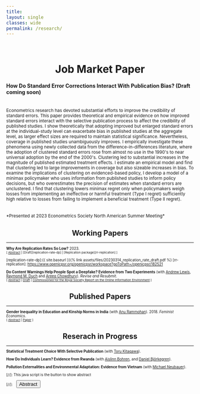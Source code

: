 ```yaml
---
title: 
layout: single
classes: wide
permalink: /research/
---
```

<br/> 

<!-- Google Tag Manager (noscript) -->
<noscript><iframe src="https://www.googletagmanager.com/ns.html?id=GTM-PNS829G"
height="0" width="0" style="display:none;visibility:hidden"></iframe></noscript>
<!-- End Google Tag Manager (noscript) -->

# <center> Job Market Paper </center>

**How Do Standard Error Corrections Interact With Publication Bias? (Draft coming soon)**<br/>
<br><br/>
<small>
Econometrics research has devoted substantial efforts to improve the credibility of standard errors. This paper provides theoretical and empirical evidence on how improved standard errors interact with the selective publication process to affect the credibility of published studies. I show theoretically that adopting improved but enlarged standard errors at the individual-study level can exacerbate bias in published studies at the aggregate level, as larger effect sizes are required to maintain statistical significance. Nevertheless, coverage in published studies unambiguously improves. I empirically investigate these phenomena using newly collected data from the difference-in-differences literature, where the adoption of clustered standard errors rose from almost no use in the 1990's to near universal adoption by the end of the 2000's. Clustering led to substantial increases in the magnitude of published estimated treatment effects. I estimate an empirical model and find that clustering led to large improvements in coverage but also sizeable increases in bias. To examine the implications of clustering on evidenced-based policy, I develop a model of a minimax policymaker who uses information from published studies to inform policy decisions, but who overestimates the precision of estimates when standard errors are unclustered. I find that clustering lowers minimax regret only when policymakers weigh losses from implementing an ineffective or harmful treatment (Type I regret) sufficiently high relative to losses from failing to implement a beneficial treatment (Type II regret). 
</small><br><br/>

<small>
*Presented at 2023 Econometrics Society North American Summer Meeting*
<small>

# <center> Working Papers </center>
- - -

**Why Are Replication Rates So Low?** 2023.<br/>
<small>[ <a href="#/" onclick="visib('replication-rate')">Abstract</a> | [Draft][replication-rate-dp] | [Replication package][rr-replication] ] </small>

<div id="replication-rate" style="display: none; text-align: justify; line-height: 1.2" ><small>
This paper provides theoretical and empirical evidence for why replication rates are low in the social sciences. Theoretically, I show that we should expect replication rates to fall below their intended power targets owing to issues with common power calculations in replication studies, even in the case where original studies are unbiased and there is no p-hacking or treatment effect heterogeneity. Empirically, I find that the interaction of issues with common power calculations and low power in original studies can fully explain observed replication rates in experimental economics and social science, and two-thirds of the replication rate gap in psychology.
</small><br><br/></div>

[replication-rate-dp]:{{ site.baseurl }}{% link assets/files/20230314_replication_rate_draft.pdf %}
[rr-replication]: https://www.openicpsr.org/openicpsr/workspace?goToPath=/openicpsr/182521


**Do Content Warnings Help People Spot a Deepfake? Evidence from Two Experiments** (with [Andrew Lewis][alewis], [Raymond M. Duch][rduch] and [Areeq Chowdhury][achowdhury]). *Revise and Resubmit*.<br/>
<small>[ <a href="#/" onclick="visib('deepfake')">Abstract</a> | [Draft][deepfake-draft] | [Commissioned for the Royal Society Report on the Online Information Environment][rs-report] ] </small>

<div id="deepfake" style="display: none; text-align: justify; line-height: 1.2" ><small>
The rapid advancement of ‘deepfake’ video technology — which uses deep learning artificial intelligence algorithms to create fake videos that look real — has given urgency to the question of how policymakers and technology companies should moderate inauthentic content. We conduct an experiment to measure people’s alertness to and ability to detect a high-quality deepfake amongst a set of videos. First, we find that in a natural setting with no content warnings, individuals who are exposed to a deepfake video of neutral content are no more likely to detect anything out of the ordinary (32.9%) compared to a control group who viewed only authentic videos (34.1%). Second, we find that when individuals are given a warning that at least one video in a set of five videos is a deepfake, only 21.6% of respondents correctly identify the deepfake as the only inauthentic video, while the remainder erroneously select at least one genuine video as a deepfake.


</small><br><br/></div>

[deepfake-draft]: https://osf.io/v4bf6
[rs-report]: https://royalsociety.org/-/media/policy/projects/online-information-environment/the-online-information-environment.pdf
[alewis]: https://www.politics.ox.ac.uk/person/andrew-lewis
[rduch]: https://www.raymondduch.com/
[achowdhury]: https://areeqchowdhury.com/

# <center> Published Papers </center>
- - -
**Gender Inequality in Education and Kinship Norms in India** (with [Anu Rammohan][arammohan]). 2018. *Feminist Economics*.<br/>
<small>[ <a href="#/" onclick="visib('education-kinship')">Abstract</a> | [Paper][education-kinship] ] </small>

<div id="education-kinship" style="display: none; text-align: justify; line-height: 1.2" ><small>
Women’s schooling attainment in India continues to lag considerably behind that of men. This paper uses nationally representative district-level data from the 2007–8 District Level Household and Facility Survey (DLHS-3), Indicus Analytics, and the 2011–12 Indian Human Development Survey-II (IHDS-II) to examine the role of socioeconomic and cultural factors in influencing gender differentials in schooling. The results provide quantitative evidence of the role of different economic and sociocultural factors on gender disparities in education. The empirical results show that economic development is an important factor in narrowing gender gaps in education, with wealthier districts more likely to educate girls than poorer districts. However, the norm of patrilocal exogamy, where wives migrate to co-reside with their husband’s kin, is associated with worse outcomes for women’s schooling relative to men’s schooling; and, in keeping with anthropological research, gender-differentiated inequities in education are more pronounced in Northern India.
</small><br><br/></div>

[education-kinship]: https://econpapers.repec.org/article/taffemeco/v_3a24_3ay_3a2018_3ai_3a1_3ap_3a142-167.htm
[arammohan]: https://research-repository.uwa.edu.au/en/persons/anu-rammohan

# <center> Reserach in Progress </center>
- - -



**Statistical Treatment Choice With Selective Publication** (with [Toru Kitagawa][tkitagawa]).

[tkitagawa]: https://sites.google.com/brown.edu/torukitagawa


**How Do Individuals Learn? Evidence from Rwanda** (with [Aislinn Bohren][abohren], and [Daniel Björkegren][dbjorkegren]).

[abohren]: https://www.aislinnbohren.com/
[dbjorkegren]: https://dan.bjorkegren.com/

**Pollution Externalities and Environmental Adaptation: Evidence from Vietnam** (with [Michael Neubauer][mneubauer]).

[mneubauer]: https://ibes.brown.edu/people/michael-neubauer

[//]: This java script is the button to show abstract
<script>
 function visib(id) {
  var x = document.getElementById(id);
  if (x.style.display === "block") {
    x.style.display = "none";
  } else {
    x.style.display = "block";
  }
}
</script>

[//]:&emsp;<button onclick="visib('polariz')" class="btn btn--inverse btn--small">Abstract</button>
